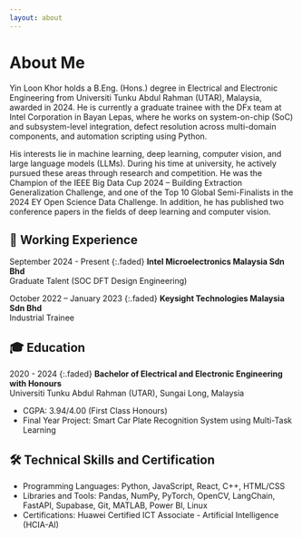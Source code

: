 ```yaml
---
layout: about
---
```


# About Me
Yin Loon Khor holds a B.Eng. (Hons.) degree in Electrical and Electronic Engineering from Universiti Tunku Abdul Rahman (UTAR), Malaysia, awarded in 2024. He is currently a graduate trainee with the DFx team at Intel Corporation in Bayan Lepas, where he works on system-on-chip (SoC) and subsystem-level integration, defect resolution across multi-domain components, and automation scripting using Python.<br>

His interests lie in machine learning, deep learning, computer vision, and large language models (LLMs). During his time at university, he actively pursued these areas through research and competition. He was the Champion of the IEEE Big Data Cup 2024 – Building Extraction Generalization Challenge, and one of the Top 10 Global Semi-Finalists in the 2024 EY Open Science Data Challenge. In addition, he has published two conference papers in the fields of deep learning and computer vision.

## 💼 Working Experience
September 2024 - Present
{:.faded}
**Intel Microelectronics Malaysia Sdn Bhd**<br>
Graduate Talent (SOC DFT Design Engineering)

October 2022 – January 2023
{:.faded}
**Keysight Technologies Malaysia Sdn Bhd**<br>
Industrial Trainee

## 🎓 Education
2020 - 2024
{:.faded}
**Bachelor of Electrical and Electronic Engineering with Honours**<br>
Universiti Tunku Abdul Rahman (UTAR), Sungai Long, Malaysia
- CGPA: 3.94/4.00 (First Class Honours)
- Final Year Project: Smart Car Plate Recognition System using Multi-Task Learning

## 🛠️ Technical Skills and Certification
- Programming Languages: Python, JavaScript, React, C++, HTML/CSS
- Libraries and Tools: Pandas, NumPy, PyTorch, OpenCV, LangChain, FastAPI, Supabase, Git, MATLAB, Power BI, Linux
- Certifications: Huawei Certified ICT Associate - Artificial Intelligence (HCIA-AI)
